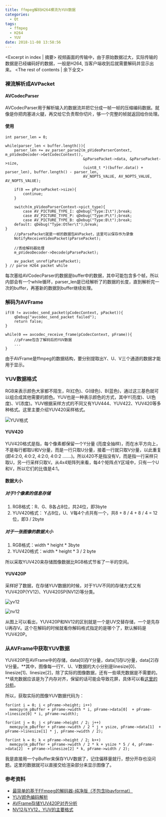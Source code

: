 ```yaml
---
title: ffmpeg解码H264裸流为YUV数据
categories:
  - Qt
tags:
  - ffmpeg
  - H264
  - YUV
date: 2018-11-08 13:58:56
---
```


<Excerpt in index | 摘要> 
视频画面的传输中，由于原始数据过大，实际传输的数据是已经编码好的数据，一般是H264, 当客户端收到后就需要解码并显示出来。<!-- more -->
<The rest of contents | 余下全文>

### 裸流解析成AVPacket
#### AVCodecParser
AVCodecParser用于解析输入的数据流并把它分成一帧一帧的压缩编码数据。就像是你把肉塞进火腿，再交给它负责帮你切片，够一个完整的帧就返回给你处理。

#### 使用
```
int parser_len = 0;

while(parser_len < buffer.length()){
    parser_len += av_parser_parse2(m_pVideoParserContext, m_pVideoDecoder->GetCodecContext(),
                                   &pParsePacket->data, &pParsePacket->size,
                                   (uint8_t *)(buffer.data() + parser_len), buffer.length() - parser_len,
                                   AV_NOPTS_VALUE, AV_NOPTS_VALUE, AV_NOPTS_VALUE);

    if(0 == pParsePacket->size){
        continue;
    }

    switch(m_pVideoParserContext->pict_type){
        case AV_PICTURE_TYPE_I: qDebug("Type:I\t");break;
        case AV_PICTURE_TYPE_P: qDebug("Type:P\t");break;
        case AV_PICTURE_TYPE_B: qDebug("Type:B\t");break;
    default: qDebug("Type:Other\t");break;
}
    //pParsePacket就是一帧的数据包AVPacket，这里可以保存作为录像
    NotifyReceiveVideoPacket(pParsePacket);

    //丢给解码器处理
    m_pVideoDecoder->Decode(pParsePacket);

    av_packet_unref(pParsePacket);
} // parse H264 packet while
```
每次塞给AVCodecParser的数据是buffer中的数据，其中可能包含多个帧，所以内部会有一个while循环，parser_len是已经解析了的数据的长度，直到解析完一次的buffer，再塞新的数据到buffer继续处理。

### 解码为AVFrame
```
if(0 != avcodec_send_packet(pCodecContext, pPacket)){
    qDebug("avcodec_send_packet failed");
    return false;
}

while(0 == avcodec_receive_frame(pCodecContext, pFrame)){
    //pFrame包含了解码后的YUV数据
    ...
}
```
由于AVFrame是ffmpeg的数据结构，要分别提取出Y、U、V三个通道的数据才能用于显示。

### YUV数据格式
RGB来表示颜色大家都不陌生，R(红色)、G(绿色)、B(蓝色)，通过这三基色就可以组合成其他需要的颜色。YUV也是一种表示颜色的方式，其中Y(亮度)、U(色度)、V(浓度)。YUV根据采样方式的不同又有YUV444、YUV422、YUV420等多种格式。这里主要介绍YUV420采样格式。

![YUV格式](https://upload-images.jianshu.io/upload_images/2756183-2b22ff580f36ce8b.jpg?imageMogr2/auto-orient/strip%7CimageView2/2/w/1240)

#### YUV420
YUV420格式是指，每个像素都保留一个Y分量 (亮度全抽样)，而在水平方向上，不是每行都取U和V分量，而是一行只取U分量，接着一行就只取V分量，以此重复(即4:2:0, 4:0:2, 4:2:0, 4:0:2 .......)。所以420不是指没有V，而是指一行采样只取U，另一行采样只取V。从4x4矩阵列来看，每4个矩阵点Y区域中，只有一个U和V，所以它们的比值是4:1。

#### 数据大小
##### 对于1个像素的信息存储
1. RGB格式：R、G、B各占8位，共24位，即3byte
2. YUV420格式： Y占8位，U、V每4个点共有一个，共8 + 8 / 4 + 8 / 4  = 12位，即3 / 2byte

##### 对于一张图像的数据大小
1. RGB格式：width * height * 3byte
2. YUV420格式：width * height * 3 / 2 byte

所以采取YUV420来存储图像数据比RGB格式节省了一半的空间。

#### YUV420P
采样好了数据，在存储YUV数据的时候，对于YUV不同的存储方式又有YUV420P(YV12)、YUV420SP(NV12)等分类。

![yv12](https://upload-images.jianshu.io/upload_images/2756183-1e5880d057018191.png?imageMogr2/auto-orient/strip%7CimageView2/2/w/1240)

![nv12](https://upload-images.jianshu.io/upload_images/2756183-f15042bcf5cd5856.png?imageMogr2/auto-orient/strip%7CimageView2/2/w/1240)

从图上可以看出，YUV420P和NV12的区别就是一个是UV交替存储，一个是先存U再存V。这个在解码的时候就看你解码格式指定的是哪个了，默认解码是YUV420P。

### 从AVFrame中获取YUV数据
YUV420P在AVFrame中的存储，data[0]存Y分量，data[1]存U分量，data[2]存V分量。**其中，图像每一行Y、U、V数据的大小分别是linesize[0]、linesize[1]、linesize[2]，除了实际的图像数据，还有一些填充数据是不需要的。**填充数据应该是为了内存对齐，保留的话可能会导致花屏，具体可以看[这里的分析](https://blog.csdn.net/dancing_night/article/details/80830920)。

所以，获取实际的图像YUV数据代码为：
```
for(int i = 0; i < pFrame->height; i++)
  memcpy(m_pBuffer + pFrame->width * i, pFrame->data[0]  + pFrame->linesize[0] * i, pFrame->width);

for(int j = 0; j < pFrame->height / 2; j++)
  memcpy(m_pBuffer + pFrame->width / 2 * j + ysize, pFrame->data[1]  + pFrame->linesize[1] * j, pFrame->width / 2);

for(int k = 0; k < pFrame->height / 2; k++)
  memcpy(m_pBuffer + pFrame->width / 2 * k + ysize * 5 / 4, pFrame->data[2]  + pFrame->linesize[2] * k, pFrame->width / 2);
```
我是直接用一个pBuffer来保存YUV数据了，记住偏移量就行，想分开存也没问题。这里的数据就可以直接交给渲染部分来显示图像了。

### 参考资料
* [最简单的基于FFmpeg的解码器-纯净版（不包含libavformat）](https://blog.csdn.net/leixiaohua1020/article/details/42181571)
* [YUV颜色编码解析](https://www.jianshu.com/p/a91502c00fb0)
* [AVFrame存储YUV420P对齐分析](https://blog.csdn.net/dancing_night/article/details/80830920)
* [NV12与YV12，YUV的主要格式](https://blog.csdn.net/Evankaka/article/details/38176025)

